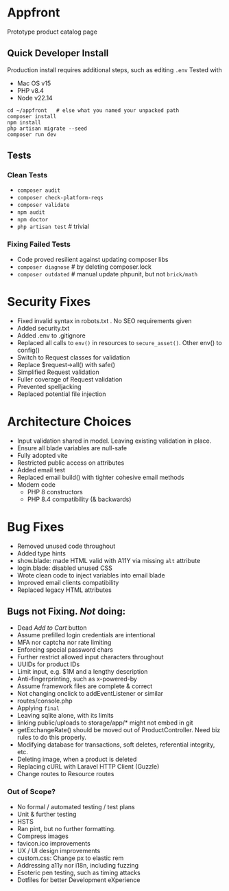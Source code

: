 # Appfront

Prototype product catalog page

## Quick Developer Install

Production install requires additional steps, such as editing `.env`
Tested with

- Mac OS v15
- PHP v8.4
- Node v22.14

```shell
cd ~/appfront   # else what you named your unpacked path
composer install
npm install
php artisan migrate --seed
composer run dev
```

## Tests

### Clean Tests

- `composer audit`
- `composer check-platform-reqs`
- `composer validate`
- `npm audit`
- `npm doctor`
- `php artisan test` # trivial

### Fixing Failed Tests

- Code proved resilient against updating composer libs
- `composer diagnose` # by deleting composer.lock
- `composer outdated` # manual update phpunit, but not `brick/math`

# Security Fixes

- Fixed invalid syntax in robots.txt . No SEO requirements given
- Added security.txt
- Added .env to .gitignore
- Replaced all calls to `env()` in resources to `secure_asset()`. Other env() to config()
- Switch to Request classes for validation
- Replace $request->all() with safe()
- Simplified Request validation
- Fuller coverage of Request validation
- Prevented spelljacking
- Replaced potential file injection

# Architecture Choices

- Input validation shared in model. Leaving existing validation in place.
- Ensure all blade variables are null-safe
- Fully adopted vite
- Restricted public access on attributes
- Added email test
- Replaced email build() with tighter cohesive email methods
- Modern code
  - PHP 8 constructors
  - PHP 8.4 compatibility (& backwards)

# Bug Fixes

- Removed unused code throughout
- Added type hints
- show.blade: made HTML valid with A11Y via missing `alt` attribute
- login.blade: disabled unused CSS
- Wrote clean code to inject variables into email blade
- Improved email clients compatibility
- Replaced legacy HTML attributes

## Bugs not Fixing. *Not* doing:

- Dead *Add to Cart* button
- Assume prefilled login credentials are intentional
- MFA nor captcha nor rate limiting
- Enforcing special password chars
- Further restrict allowed input characters throughout
- UUIDs for product IDs
- Limit input, e.g. $1M and a lengthy description
- Anti-fingerprinting, such as x-powered-by
- Assume framework files are complete & correct
- Not changing onclick to addEventListener or similar
- routes/console.php
- Applying `final`
- Leaving sqlite alone, with its limits
- linking public/uploads to storage/app/* might not embed in git
- getExchangeRate() should be moved out of ProductController. Need biz rules to do this properly.
- Modifying database for transactions, soft deletes, referential integrity, etc.
- Deleting image, when a product is deleted
- Replacing cURL with Laravel HTTP Client (Guzzle)
- Change routes to Resource routes

### Out of Scope?
- No formal / automated testing / test plans
- Unit & further testing
- HSTS
- Ran pint, but no further formatting.
- Compress images
- favicon.ico improvements
- UX / UI design improvements
- custom.css: Change px to elastic rem
- Addressing a11y nor i18n, including fuzzing
- Esoteric pen testing, such as timing attacks
- Dotfiles for better Development eXperience
